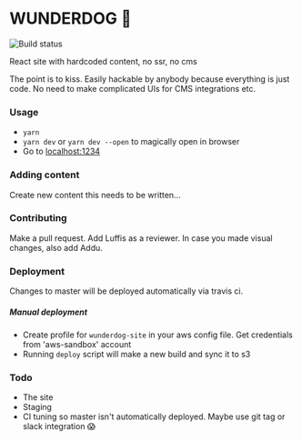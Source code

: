 # WUNDERDOG 🦒

![Build status](https://api.travis-ci.com/thatsprettyfaroutman/w2.svg?branch=master)

React site with hardcoded content, no ssr, no cms

The point is to kiss. Easily hackable by anybody because everything is just code. No need to make complicated UIs for CMS integrations etc.


### Usage

* `yarn`
* `yarn dev` or `yarn dev --open` to magically open in browser
* Go to [localhost:1234](http://localhost:1234)


### Adding content

Create new content this needs to be written...


### Contributing

Make a pull request. Add Luffis as a reviewer. In case you made visual changes, also add Addu.


### Deployment

Changes to master will be deployed automatically via travis ci.

##### Manual deployment
* Create profile for `wunderdog-site` in your aws config file. Get credentials from 'aws-sandbox' account
* Running `deploy` script will make a new build and sync it to s3


### Todo

* The site
* Staging
* CI tuning so master isn't automatically deployed. Maybe use git tag or slack integration 😱
